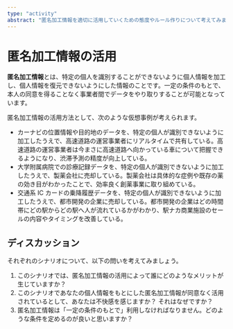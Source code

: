 ```yaml
---
type: "activity"
abstract: "匿名加工情報を適切に活用していくための態度やルール作りについて考えてみましょう。"
---
```


# 匿名加工情報の活用

**匿名加工情報**とは、特定の個人を識別することができないように個人情報を加工し、個人情報を復元できないようにした情報のことです。一定の条件のもとで、本人の同意を得ることなく事業者間でデータをやり取りすることが可能となっています。

匿名加工情報の活用方法として、次のような仮想事例が考えられます。

- カーナビの位置情報や目的地のデータを、特定の個人が識別できないように加工したうえで、高速道路の運営事業者にリアルタイムで共有している。高速道路の運営事業者は今まさに高速道路へ向かっている車について把握できるようになり、渋滞予測の精度が向上している。
- 大学附属病院での診療記録データを、特定の個人が識別できないように加工したうえで、製薬会社に売却している。製薬会社は具体的な症例や既存の薬の効き目がわかったことで、効率良く創薬事業に取り組めている。
- 交通系 IC カードの乗降履歴データを、特定の個人が識別できないように加工したうえで、都市開発の企業に売却している。都市開発の企業はどの時間帯にどの駅からどの駅へ人が流れているかがわかり、駅ナカ商業施設のセールの内容やタイミングを改善している。

## ディスカッション

それぞれのシナリオについて、以下の問いを考えてみましょう。

1. このシナリオでは、匿名加工情報の活用によって誰にどのようなメリットが生じていますか？
2. このシナリオであなたの個人情報をもとにした匿名加工情報が同意なく活用されているとして、あなたは不快感を感じますか？ それはなぜですか？
3. 匿名加工情報は「一定の条件のもとで」利用しなければなりません。どのような条件を定めるのが良いと思いますか？
